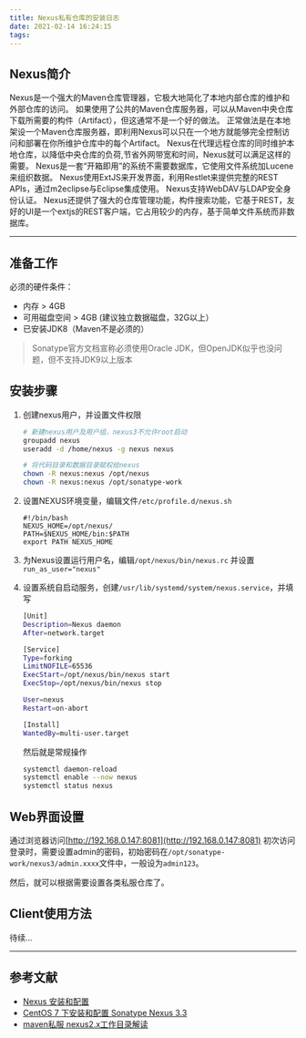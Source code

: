 ```yaml
---
title: Nexus私有仓库的安装日志
date: 2021-02-14 16:24:15
tags:
---
```


## Nexus简介

Nexus是一个强大的Maven仓库管理器，它极大地简化了本地内部仓库的维护和外部仓库的访问。 如果使用了公共的Maven仓库服务器，可以从Maven中央仓库下载所需要的构件（Artifact），但这通常不是一个好的做法。
正常做法是在本地架设一个Maven仓库服务器，即利用Nexus可以只在一个地方就能够完全控制访问和部署在你所维护仓库中的每个Artifact。 Nexus在代理远程仓库的同时维护本地仓库，以降低中央仓库的负荷,节省外网带宽和时间，Nexus就可以满足这样的需要。
Nexus是一套“开箱即用”的系统不需要数据库，它使用文件系统加Lucene来组织数据。
Nexus使用ExtJS来开发界面，利用Restlet来提供完整的REST APIs，通过m2eclipse与Eclipse集成使用。
Nexus支持WebDAV与LDAP安全身份认证。
Nexus还提供了强大的仓库管理功能，构件搜索功能，它基于REST，友好的UI是一个extjs的REST客户端，它占用较少的内存，基于简单文件系统而非数据库。

---

## 准备工作

必须的硬件条件：

- 内存 > 4GB
- 可用磁盘空间 > 4GB (建议独立数据磁盘，32G以上）
- 已安装JDK8（Maven不是必须的）

> Sonatype官方文档宣称必须使用Oracle JDK，但OpenJDK似乎也没问题，但不支持JDK9以上版本

## 安装步骤

1. 创建nexus用户，并设置文件权限

    ``` bash
    # 新建nexus用户及用户组，nexus3不允许root启动
    groupadd nexus
    useradd -d /home/nexus -g nexus nexus

    # 将代码目录和数据目录赋权给nexus
    chown -R nexus:nexus /opt/nexus
    chown -R nexus:nexus /opt/sonatype-work
    ```

2. 设置NEXUS环境变量，编辑文件`/etc/profile.d/nexus.sh`

    ``` config
    #!/bin/bash
    NEXUS_HOME=/opt/nexus/
    PATH=$NEXUS_HOME/bin:$PATH
    export PATH NEXUS_HOME
    ```

3. 为Nexus设置运行用户名，编辑`/opt/nexus/bin/nexus.rc`
   并设置`run_as_user="nexus"`

4. 设置系统自启动服务，创建`/usr/lib/systemd/system/nexus.service`，并填写

    ``` bash
    [Unit]
    Description=Nexus daemon
    After=network.target

    [Service]
    Type=forking
    LimitNOFILE=65536
    ExecStart=/opt/nexus/bin/nexus start
    ExecStop=/opt/nexus/bin/nexus stop

    User=nexus
    Restart=on-abort

    [Install]
    WantedBy=multi-user.target
    ```

    然后就是常规操作

    ``` bash
    systemctl daemon-reload
    systemctl enable --now nexus
    systemctl status nexus
    ```

## Web界面设置

通过浏览器访问[http://192.168.0.147:8081](http://192.168.0.147:8081)
初次访问登录时，需要设置admin的密码，初始密码在`/opt/sonatype-work/nexus3/admin.xxxx`文件中，一般设为`admin123`。

然后，就可以根据需要设置各类私服仓库了。

## Client使用方法

待续...

---

## 参考文献

- [Nexus 安装和配置](https://wiki.jikexueyuan.com/project/linux-in-eye-of-java/Nexus-Install-And-Settings.html)
- [CentOS 7 下安装和配置 Sonatype Nexus 3.3](https://qizhanming.com/blog/2017/05/16/how-to-install-sonatype-nexus-oss-33-on-centos-7)
- [maven私服 nexus2.x工作目录解读](https://www.cnblogs.com/blaketairan/p/7136735.html)